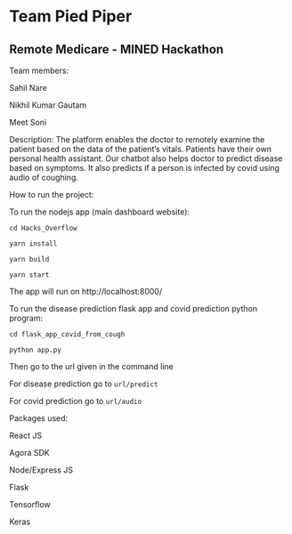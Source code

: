 # Team Pied Piper

## Remote Medicare - MINED Hackathon

Team members:

Sahil Nare

Nikhil Kumar Gautam

Meet Soni

Description:
The platform enables the doctor to remotely examine the patient based on the data of the patient’s vitals. Patients have their own personal health assistant. Our chatbot also helps doctor to predict disease based on symptoms.
It also predicts if a person is infected by covid using audio of coughing.

How to run the project:

To run the nodejs app (main dashboard website):

  `cd Hacks_Overflow`

  `yarn install`

  `yarn build`

  `yarn start`

The app will run on http://localhost:8000/

To run the disease prediction flask app and covid prediction python program:

  `cd flask_app_covid_from_cough`

  `python app.py`

Then go to the url given in the command line

For disease prediction go to `url/predict`

For covid prediction go to `url/audio`



Packages used:

React JS

Agora SDK

Node/Express JS

Flask

Tensorflow

Keras
